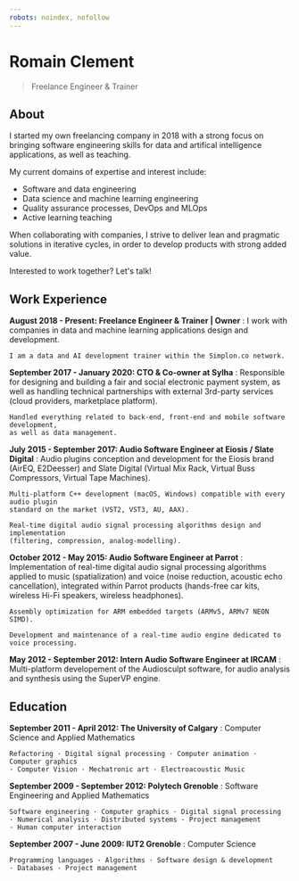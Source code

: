 ```yaml
---
robots: noindex, nofollow
---
```


<!--
Idea:
- use YAML frontmatter metadata for sections
- use specific cv jinja2 template (might require css print media queries for good printing)
- add print link in template
- auto-generate PDF on CI? (might not be necessary)
- samples:
    - https://www.arp242.net/cv/cv-martintournoij
    - https://serhii.vasylenko.info/cv/
 -->

# Romain Clement

> Freelance Engineer & Trainer

## About

I started my own freelancing company in 2018 with a strong focus on bringing software engineering skills for data and artifical intelligence applications, as well as teaching.

My current domains of expertise and interest include:

- Software and data engineering
- Data science and machine learning engineering
- Quality assurance processes, DevOps and MLOps
- Active learning teaching

When collaborating with companies, I strive to deliver lean and pragmatic solutions in iterative cycles, in order to develop products with strong added value.

Interested to work together? Let's talk!

## Work Experience

**August 2018 - Present: Freelance Engineer & Trainer | Owner**
:   I work with companies in data and machine learning applications design and
    development.

    I am a data and AI development trainer within the Simplon.co network.

**September 2017 - January 2020: CTO & Co-owner at Sylha**
:   Responsible for designing and building a fair and social electronic payment system,
    as well as handling technical partnerships with external 3rd-party services
    (cloud providers, marketplace platform).

    Handled everything related to back-end, front-end and mobile software development,
    as well as data management.

**July 2015 - September 2017: Audio Software Engineer at Eiosis / Slate Digital**
:   Audio plugins conception and development for the Eiosis brand (AirEQ, E2Deesser)
    and Slate Digital (Virtual Mix Rack, Virtual Buss Compressors, Virtual Tape Machines).

    Multi-platform C++ development (macOS, Windows) compatible with every audio plugin
    standard on the market (VST2, VST3, AU, AAX).

    Real-time digital audio signal processing algorithms design and implementation
    (filtering, compression, analog-modelling).

**October 2012 - May 2015: Audio Software Engineer at Parrot**
:   Implementation of real-time digital audio signal processing algorithms applied
    to music (spatialization) and voice (noise reduction, acoustic echo cancellation),
    integrated within Parrot products (hands-free car kits, wireless Hi-Fi speakers,
    wireless headphones).

    Assembly optimization for ARM embedded targets (ARMv5, ARMv7 NEON SIMD).

    Development and maintenance of a real-time audio engine dedicated to voice processing.

**May 2012 - September 2012: Intern Audio Software Engineer at IRCAM**
:   Multi-platform developement of the Audiosculpt software, for audio analysis and
    synthesis using the SuperVP engine.

## Education

**September 2011 - April 2012: The University of Calgary**
:   Computer Science and Applied Mathematics

    Refactoring · Digital signal processing · Computer animation · Computer graphics
    · Computer Vision · Mechatronic art · Electroacoustic Music

**September 2009 - September 2012: Polytech Grenoble**
:   Software Engineering and Applied Mathematics

    Software engineering · Computer graphics · Digital signal processing
    · Numerical analysis · Distributed systems · Project management
    · Human computer interaction

**September 2007 - June 2009: IUT2 Grenoble**
:   Computer Science

    Programming languages · Algorithms · Software design & development
    · Databases · Project management
